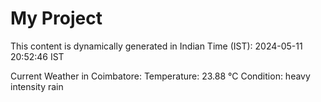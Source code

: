 # My Project

This content is dynamically generated in Indian Time (IST): 2024-05-11 20:52:46 IST


Current Weather in Coimbatore:
Temperature: 23.88 °C
Condition: heavy intensity rain
